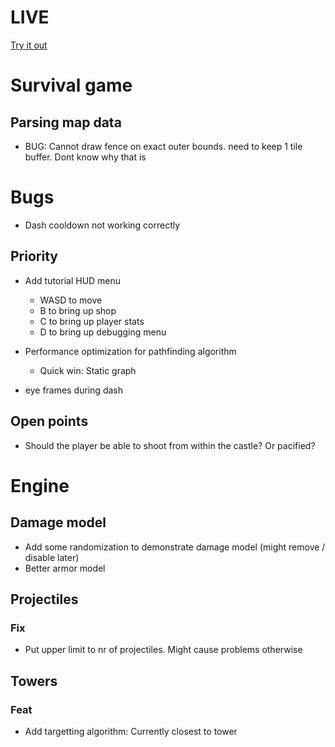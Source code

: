 # LIVE
[Try it out](https://lucb31.github.io/game-engine-go/)

# Survival game
## Parsing map data
- BUG: Cannot draw fence on exact outer bounds. need to keep 1 tile buffer. Dont know why that is


# Bugs
- Dash cooldown not working correctly
## Priority
- Add tutorial HUD menu
    - WASD to move
    - B to bring up shop
    - C to bring up player stats
    - D to bring up debugging menu

- Performance optimization for pathfinding algorithm
    - Quick win: Static graph

- eye frames during dash

## Open points
- Should the player be able to shoot from within the castle? Or pacified?

# Engine

## Damage model
- Add some randomization to demonstrate damage model (might remove / disable later) 
- Better armor model

## Projectiles
### Fix
- Put upper limit to nr of projectiles. Might cause problems otherwise

## Towers

### Feat
- Add targetting algorithm: Currently closest to tower 

